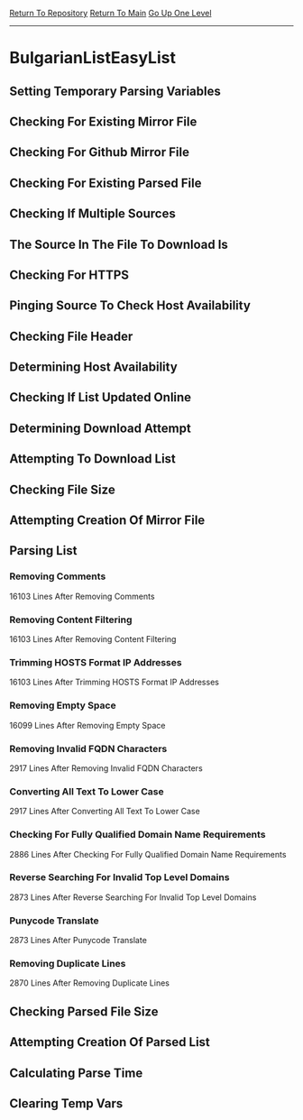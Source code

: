 [Return To Repository](https://github.com/bast69/piholeparser/)
[Return To Main](https://github.com/bast69/piholeparser/blob/master/RecentRunLogs/Mainlog.md)
[Go Up One Level](https://github.com/bast69/piholeparser/blob/master/RecentRunLogs/TopLevelScripts/30-Processing-External-Blacklists.md)
____________________________________
# BulgarianListEasyList
## Setting Temporary Parsing Variables
## Checking For Existing Mirror File
## Checking For Github Mirror File
## Checking For Existing Parsed File
## Checking If Multiple Sources
## The Source In The File To Download Is
## Checking For HTTPS
## Pinging Source To Check Host Availability
## Checking File Header
## Determining Host Availability
## Checking If List Updated Online
## Determining Download Attempt
## Attempting To Download List
## Checking File Size
## Attempting Creation Of Mirror File
## Parsing List
### Removing Comments
16103 Lines After Removing Comments
### Removing Content Filtering
16103 Lines After Removing Content Filtering
### Trimming HOSTS Format IP Addresses
16103 Lines After Trimming HOSTS Format IP Addresses
### Removing Empty Space
16099 Lines After Removing Empty Space
### Removing Invalid FQDN Characters
2917 Lines After Removing Invalid FQDN Characters
### Converting All Text To Lower Case
2917 Lines After Converting All Text To Lower Case
### Checking For Fully Qualified Domain Name Requirements
2886 Lines After Checking For Fully Qualified Domain Name Requirements
### Reverse Searching For Invalid Top Level Domains
2873 Lines After Reverse Searching For Invalid Top Level Domains
### Punycode Translate
2873 Lines After Punycode Translate
### Removing Duplicate Lines
2870 Lines After Removing Duplicate Lines
## Checking Parsed File Size
## Attempting Creation Of Parsed List
## Calculating Parse Time
## Clearing Temp Vars
